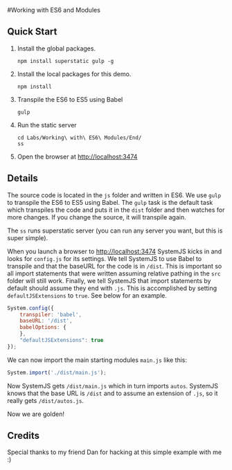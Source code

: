 #Working with ES6 and Modules

## Quick Start


1. Install the global packages.

	`npm install superstatic gulp -g`

2. Install the local packages for this demo.

	`npm install`

3. Transpile the ES6 to ES5 using Babel

	`gulp`

4. Run the static server

	```
	cd Labs/Working\ with\ ES6\ Modules/End/
	ss
	```

5. Open the browser at [http://localhost:3474](http://localhost:3474)

## Details

The source code is located in the `js` folder and written in ES6. We use `gulp` to transpile the ES6 to ES5 using Babel. The `gulp` task is the default task which transpiles the code and puts it in the `dist` folder and then watches for more changes. If you change the source, it will transpile again.

The `ss` runs superstatic server (you can run any server you want, but this is super simple).

When you launch a browser to [http://localhost:3474](http://localhost:3474) SystemJS kicks in and looks for `config.js` for its settings. We tell SystemJS to use Babel to transpile and that the baseURL for the code is in `/dist`. This is important so all import statements that were written assuming relative pathing in the `src` folder will still work. Finally, we tell SystemJS that import statements by default should assume they end with `.js`. This is accomplished by setting `defaultJSExtensions` to `true`. See below for an example.

```javascript
System.config({
    transpiler: 'babel',
    baseURL: '/dist',
    babelOptions: {
    },
    "defaultJSExtensions": true
});
```

We can now import the main starting modules `main.js` like this:

```javascript
System.import('./dist/main.js');
```

Now SystemJS gets `/dist/main.js` which in turn imports `autos`. SystemJS knows that the base URL is `/dist` and to assume an extension of `.js`, so it really gets `/dist/autos.js`.

Now we are golden!

## Credits

Special thanks to my friend Dan for hacking at this simple example with me :)